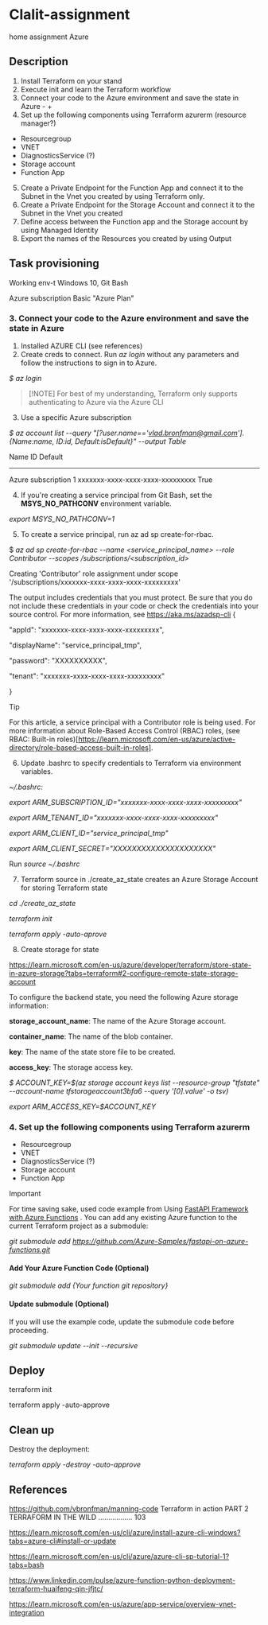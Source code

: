 # Clalit-assignment
home assignment Azure

## Description
1. Install Terraform on your stand 
2. Execute init and learn the Terraform workflow 
3. Connect your code to the Azure environment and save the state in Azure - +
4. Set up the following components using Terraform azurerm (resource manager?)
- Resourcegroup
 - VNET 
 - DiagnosticsService (?)
 - Storage account 
 - Function App 

5. Create a Private Endpoint for the Function App and connect it to the Subnet in the Vnet you created by using Terraform only.  
6. Create a Private Endpoint for the Storage Account and connect it to the Subnet in the Vnet you created 
7. Define access between the Function app and the Storage account by using Managed Identity 
8. Export the names of the Resources you created by using Output

## Task provisioning 

Working env-t Windows 10, Git Bash 

Azure subscription Basic "Azure Plan"

### 3. Connect your code to the Azure environment and save the state in Azure

1. Installed  AZURE CLI (see references)
2. Create creds to connect. Run _az login_ without any parameters and follow the instructions to sign in to Azure.
   
 _$ az login_

> [!NOTE]  For best of my understanding, Terraform only supports authenticating to Azure via the Azure CLI 

3. Use a specific Azure subscription
 
_$ az account list --query "[?user.name=='vlad.bronfman@gmail.com'].{Name:name, ID:id, Default:isDefault}" --output Table_

Name              	ID                                	Default
--------------------  ------------------------------------  ---------
Azure subscription 1  xxxxxxx-xxxx-xxxx-xxxx-xxxxxxxxx  True

4. If you're creating a service principal from Git Bash, set the __MSYS_NO_PATHCONV__ environment variable.

_export MSYS_NO_PATHCONV=1_
 
5. To create a service principal,  run az ad sp create-for-rbac.
   
$ _az ad sp create-for-rbac --name <service_principal_name> --role Contributor --scopes /subscriptions/<subscription_id>_

Creating 'Contributor' role assignment under scope '/subscriptions/xxxxxxx-xxxx-xxxx-xxxx-xxxxxxxxx'

The output includes credentials that you must protect. Be sure that you do not include these credentials in your code or check the credentials into your source control. For more information, see https://aka.ms/azadsp-cli
{

  "appId": "xxxxxxx-xxxx-xxxx-xxxx-xxxxxxxxx",  
  
  "displayName": "service_principal_tmp",
  
  "password": "XXXXXXXXXX",
  
  "tenant": "xxxxxxx-xxxx-xxxx-xxxx-xxxxxxxxx"
  
}

> [!TIP]
> For this article, a service principal with a Contributor role is being used. For more information about Role-Based Access Control (RBAC) roles, (see RBAC: Built-in roles)[https://learn.microsoft.com/en-us/azure/active-directory/role-based-access-built-in-roles].

6. Update .bashrc to  specify credentials to Terraform via environment variables.

_~/.bashrc:_

_export ARM_SUBSCRIPTION_ID="xxxxxxx-xxxx-xxxx-xxxx-xxxxxxxxx"_

_export ARM_TENANT_ID="xxxxxxx-xxxx-xxxx-xxxx-xxxxxxxxx"_

_export ARM_CLIENT_ID="service_principal_tmp"_

_export ARM_CLIENT_SECRET="XXXXXXXXXXXXXXXXXXXXX"_

Run _source ~/.bashrc_

7. Terraform source in ./create_az_state creates an Azure Storage Account for storing Terraform state
   
_cd ./create_az_state_

_terraform init_

_terraform apply -auto-aprove_


8. Create storage for state
   
https://learn.microsoft.com/en-us/azure/developer/terraform/store-state-in-azure-storage?tabs=terraform#2-configure-remote-state-storage-account  

To configure the backend state, you need the following Azure storage information:

__storage_account_name__: The name of the Azure Storage account.

__container_name__: The name of the blob container.

__key__: The name of the state store file to be created.

__access_key__: The storage access key.

_$ ACCOUNT_KEY=$(az storage account keys list --resource-group "tfstate" --account-name tfstorageaccount3bfa6 --query '[0].value' -o tsv)_

_export ARM_ACCESS_KEY=$ACCOUNT_KEY_



### 4. Set up the following components using Terraform azurerm 
- Resourcegroup
- VNET 
- DiagnosticsService (?)
- Storage account 
- Function App

> [!IMPORTANT]  
> For time saving sake, used code example from Using [FastAPI Framework with Azure Functions](https://github.com/Azure-Samples/fastapi-on-azure-functions#using-fastapi-framework-with-azure-functions) .
>  You can add any existing Azure function to the current Terraform project as a submodule:
> 
>  _git submodule add https://github.com/Azure-Samples/fastapi-on-azure-functions.git_
>
> #### Add Your Azure Function Code (Optional)
>
> _git submodule add {Your function git repository}_
>
>  #### Update submodule (Optional)
>
> If you will use the example code, update the submodule code before proceeding.
>
> _git submodule update --init --recursive_
>

## Deploy

terraform init

terraform apply -auto-approve


## Clean up

Destroy the deployment:

_terraform apply -destroy -auto-approve_


## References
https://github.com/vbronfman/manning-code Terraform in action  PART 2 TERRAFORM IN THE WILD ................. 103

https://learn.microsoft.com/en-us/cli/azure/install-azure-cli-windows?tabs=azure-cli#install-or-update 

https://learn.microsoft.com/en-us/cli/azure/azure-cli-sp-tutorial-1?tabs=bash

https://www.linkedin.com/pulse/azure-function-python-deployment-terraform-huaifeng-qin-jfjtc/

https://learn.microsoft.com/en-us/azure/app-service/overview-vnet-integration


